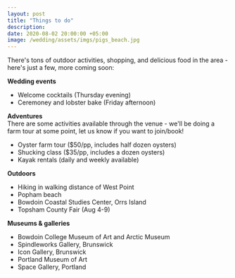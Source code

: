 ```yaml
---
layout: post
title: "Things to do"
description:
date: 2020-08-02 20:00:00 +05:00
image: /wedding/assets/imgs/pigs_beach.jpg
---
```

There's tons of outdoor activities, shopping, and delicious food in the area - here's just a few, more coming soon:

**Wedding events**
* Welcome cocktails (Thursday evening)
* Ceremoney and lobster bake (Friday afternoon)

**Adventures**  
There are some activities available through the venue - we'll be doing a farm tour at some point, let us know if you want to join/book!
* Oyster farm tour ($50/pp, includes half dozen oysters)
* Shucking class ($35/pp, includes a dozen oysters)
* Kayak rentals (daily and weekly available)

**Outdoors**
* Hiking in walking distance of West Point
* Popham beach
* Bowdoin Coastal Studies Center, Orrs Island
* Topsham County Fair (Aug 4-9)
    
**Museums & galleries**
* Bowdoin College Museum of Art and Arctic Museum
* Spindleworks Gallery, Brunswick
* Icon Gallery, Brunswick
* Portland Museum of Art
* Space Gallery, Portland
    

